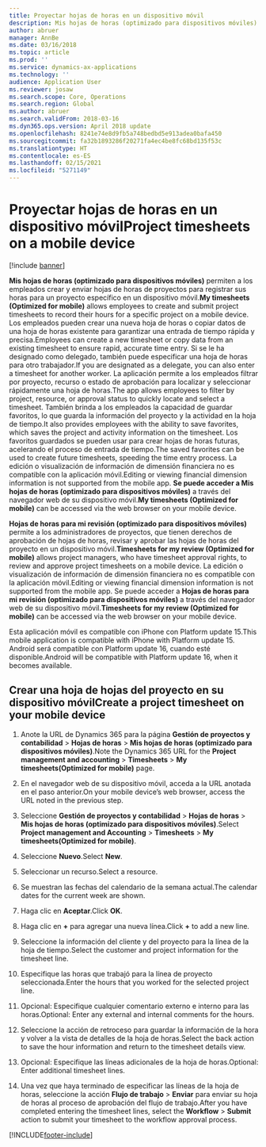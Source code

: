 ```yaml
---
title: Proyectar hojas de horas en un dispositivo móvil
description: Mis hojas de horas (optimizado para dispositivos móviles) permiten a los empleados crear y enviar hojas de horas de proyectos para registrar sus horas para un proyecto específico en un dispositivo móvil.
author: abruer
manager: AnnBe
ms.date: 03/16/2018
ms.topic: article
ms.prod: ''
ms.service: dynamics-ax-applications
ms.technology: ''
audience: Application User
ms.reviewer: josaw
ms.search.scope: Core, Operations
ms.search.region: Global
ms.author: abruer
ms.search.validFrom: 2018-03-16
ms.dyn365.ops.version: April 2018 update
ms.openlocfilehash: 8241e74e8d9fb5a748bedbd5e913adea0bafa450
ms.sourcegitcommit: fa32b1893286f20271fa4ec4be8fc68bd135f53c
ms.translationtype: HT
ms.contentlocale: es-ES
ms.lasthandoff: 02/15/2021
ms.locfileid: "5271149"
---
```

# <a name="project-timesheets-on-a-mobile-device"></a><span data-ttu-id="92f17-103">Proyectar hojas de horas en un dispositivo móvil</span><span class="sxs-lookup"><span data-stu-id="92f17-103">Project timesheets on a mobile device</span></span>

[!include [banner](../includes/banner.md)]

<span data-ttu-id="92f17-104">**Mis hojas de horas (optimizado para dispositivos móviles)** permiten a los empleados crear y enviar hojas de horas de proyectos para registrar sus horas para un proyecto específico en un dispositivo móvil.</span><span class="sxs-lookup"><span data-stu-id="92f17-104">**My timesheets (Optimized for mobile)** allows employees to create and submit project timesheets to record their hours for a specific project on a mobile device.</span></span> <span data-ttu-id="92f17-105">Los empleados pueden crear una nueva hoja de horas o copiar datos de una hoja de horas existente para garantizar una entrada de tiempo rápida y precisa.</span><span class="sxs-lookup"><span data-stu-id="92f17-105">Employees can create a new timesheet or copy data from an existing timesheet to ensure rapid, accurate time entry.</span></span> <span data-ttu-id="92f17-106">Si se le ha designado como delegado, también puede especificar una hoja de horas para otro trabajador.</span><span class="sxs-lookup"><span data-stu-id="92f17-106">If you are designated as a delegate, you can also enter a timesheet for another worker.</span></span> <span data-ttu-id="92f17-107">La aplicación permite a los empleados filtrar por proyecto, recurso o estado de aprobación para localizar y seleccionar rápidamente una hoja de horas.</span><span class="sxs-lookup"><span data-stu-id="92f17-107">The app allows employees to filter by project, resource, or approval status to quickly locate and select a timesheet.</span></span> <span data-ttu-id="92f17-108">También brinda a los empleados la capacidad de guardar favoritos, lo que guarda la información del proyecto y la actividad en la hoja de tiempo.</span><span class="sxs-lookup"><span data-stu-id="92f17-108">It also provides employees with the ability to save favorites, which saves the project and activity information on the timesheet.</span></span> <span data-ttu-id="92f17-109">Los favoritos guardados se pueden usar para crear hojas de horas futuras, acelerando el proceso de entrada de tiempo.</span><span class="sxs-lookup"><span data-stu-id="92f17-109">The saved favorites can be used to create future timesheets, speeding the time entry process.</span></span> <span data-ttu-id="92f17-110">La edición o visualización de información de dimensión financiera no es compatible con la aplicación móvil.</span><span class="sxs-lookup"><span data-stu-id="92f17-110">Editing or viewing financial dimension information is not supported from the mobile app.</span></span> <span data-ttu-id="92f17-111">**Se puede acceder a Mis hojas de horas (optimizado para dispositivos móviles)** a través del navegador web de su dispositivo móvil.</span><span class="sxs-lookup"><span data-stu-id="92f17-111">**My timesheets (Optimized for mobile)** can be accessed via the web browser on your mobile device.</span></span>

<span data-ttu-id="92f17-112">**Hojas de horas para mi revisión (optimizado para dispositivos móviles)** permite a los administradores de proyectos, que tienen derechos de aprobación de hojas de horas, revisar y aprobar las hojas de horas del proyecto en un dispositivo móvil.</span><span class="sxs-lookup"><span data-stu-id="92f17-112">**Timesheets for my review (Optimized for mobile)** allows project managers, who have timesheet approval rights, to review and approve project timesheets on a mobile device.</span></span> <span data-ttu-id="92f17-113">La edición o visualización de información de dimensión financiera no es compatible con la aplicación móvil.</span><span class="sxs-lookup"><span data-stu-id="92f17-113">Editing or viewing financial dimension information is not supported from the mobile app.</span></span> <span data-ttu-id="92f17-114">Se puede acceder a **Hojas de horas para mi revisión (optimizado para dispositivos móviles)** a través del navegador web de su dispositivo móvil.</span><span class="sxs-lookup"><span data-stu-id="92f17-114">**Timesheets for my review (Optimized for mobile)** can be accessed via the web browser on your mobile device.</span></span>

<span data-ttu-id="92f17-115">Esta aplicación móvil es compatible con iPhone con Platform update 15.</span><span class="sxs-lookup"><span data-stu-id="92f17-115">This mobile application is compatible with iPhone with Platform update 15.</span></span>
<span data-ttu-id="92f17-116">Android será compatible con Platform update 16, cuando esté disponible.</span><span class="sxs-lookup"><span data-stu-id="92f17-116">Android will be compatible with Platform update 16, when it becomes available.</span></span>

## <a name="create-a-project-timesheet-on-your-mobile-device"></a><span data-ttu-id="92f17-117">Crear una hoja de hojas del proyecto en su dispositivo móvil</span><span class="sxs-lookup"><span data-stu-id="92f17-117">Create a project timesheet on your mobile device</span></span>

1.  <span data-ttu-id="92f17-118">Anote la URL de Dynamics 365 para la página **Gestión de proyectos y contabilidad** \> **Hojas de horas** \> **Mis hojas de horas (optimizado para dispositivos móviles)**.</span><span class="sxs-lookup"><span data-stu-id="92f17-118">Note the Dynamics 365 URL for the **Project management and accounting** \> **Timesheets** \> **My timesheets(Optimized for mobile)** page.</span></span>

2.  <span data-ttu-id="92f17-119">En el navegador web de su dispositivo móvil, acceda a la URL anotada en el paso anterior.</span><span class="sxs-lookup"><span data-stu-id="92f17-119">On your mobile device’s web browser, access the URL noted in the previous step.</span></span>
 
3.  <span data-ttu-id="92f17-120">Seleccione **Gestión de proyectos y contabilidad** \> **Hojas de horas** \> **Mis hojas de horas (optimizado para dispositivos móviles)**.</span><span class="sxs-lookup"><span data-stu-id="92f17-120">Select **Project management and Accounting** \> **Timesheets** \> **My timesheets(Optimized for mobile)**.</span></span>

4.  <span data-ttu-id="92f17-121">Seleccione **Nuevo**.</span><span class="sxs-lookup"><span data-stu-id="92f17-121">Select **New**.</span></span>

5.  <span data-ttu-id="92f17-122">Seleccionar un recurso.</span><span class="sxs-lookup"><span data-stu-id="92f17-122">Select a resource.</span></span>

6.  <span data-ttu-id="92f17-123">Se muestran las fechas del calendario de la semana actual.</span><span class="sxs-lookup"><span data-stu-id="92f17-123">The calendar dates for the current week are shown.</span></span>

7.  <span data-ttu-id="92f17-124">Haga clic en **Aceptar**.</span><span class="sxs-lookup"><span data-stu-id="92f17-124">Click **OK**.</span></span>

8.  <span data-ttu-id="92f17-125">Haga clic en **+** para agregar una nueva línea.</span><span class="sxs-lookup"><span data-stu-id="92f17-125">Click **+** to add a new line.</span></span>

9.  <span data-ttu-id="92f17-126">Seleccione la información del cliente y del proyecto para la línea de la hoja de tiempo.</span><span class="sxs-lookup"><span data-stu-id="92f17-126">Select the customer and project information for the timesheet line.</span></span>

10. <span data-ttu-id="92f17-127">Especifique las horas que trabajó para la línea de proyecto seleccionada.</span><span class="sxs-lookup"><span data-stu-id="92f17-127">Enter the hours that you worked for the selected project line.</span></span>

11. <span data-ttu-id="92f17-128">Opcional: Especifique cualquier comentario externo e interno para las horas.</span><span class="sxs-lookup"><span data-stu-id="92f17-128">Optional: Enter any external and internal comments for the hours.</span></span>

12. <span data-ttu-id="92f17-129">Seleccione la acción de retroceso para guardar la información de la hora y volver a la vista de detalles de la hoja de horas.</span><span class="sxs-lookup"><span data-stu-id="92f17-129">Select the back action to save the hour information and return to the timesheet details view.</span></span>

13. <span data-ttu-id="92f17-130">Opcional: Especifique las líneas adicionales de la hoja de horas.</span><span class="sxs-lookup"><span data-stu-id="92f17-130">Optional: Enter additional timesheet lines.</span></span>

14. <span data-ttu-id="92f17-131">Una vez que haya terminado de especificar las líneas de la hoja de horas, seleccione la acción **Flujo de trabajo** \> **Enviar** para enviar su hoja de horas al proceso de aprobación del flujo de trabajo.</span><span class="sxs-lookup"><span data-stu-id="92f17-131">After you have completed entering the timesheet lines, select the **Workflow** \> **Submit** action to submit your timesheet to the workflow approval process.</span></span>


[!INCLUDE[footer-include](../includes/footer-banner.md)]